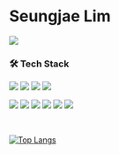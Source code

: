 
<h1> Seungjae Lim </h1>
<a href="https://www.instagram.com/1m_seungjae/"><img src="https://img.shields.io/badge/Instagram-E4405F?style=flat-square&logo=Instagram&logoColor=white&link=https://www.instagram.com/1m_seungjae/"/></a>

### 🛠 Tech Stack
<p>
  <img src="https://img.shields.io/badge/Android-3DDC84?style=flat-square&logo=Android&logoColor=white"/>
  <img src="https://img.shields.io/badge/MySQL-000000?style=flat-square&logo=MySQL&logoColor=white"/>
  <img src="https://img.shields.io/badge/Ubuntu-E95420?style=flat-square&logo=ubuntu&logoColor=white"/>
  <img src="https://img.shields.io/badge/Git-F05032?style=flat-square&logo=Git&logoColor=white"/>
</p>
<p>
  <img src="https://img.shields.io/badge/Python-3766AB?style=flat-square&logo=Python&logoColor=white"/>
  <img src="https://img.shields.io/badge/Java-ED8B00?style=flat-square&logo=Java&logoColor=white"/>
  <img src="https://img.shields.io/badge/C++-00599C?style=flat-square&logo=C%2B%2B&logoColor=white"/> 
  <img src="https://img.shields.io/badge/C-A8B9CC?style=flat-square&logo=C&logoColor=white"/>
  <img src="https://img.shields.io/badge/Node.js-339933?style=flat-square&logo=Node.js&logoColor=white"/>
  <img src="https://img.shields.io/badge/JavaScript-F7DF1E?style=flat-square&logo=JavaScript&logoColor=white"/>
</p>

<br>  

 [![Top Langs](https://github-readme-stats.vercel.app/api/top-langs/?username=SeungjaeLim&layout=compact&langs_count=8&theme=dracula)](https://github.com/SeungjaeLim)

  
</div>
<!--
**SeungjaeLim/SeungjaeLim** is a ✨ _special_ ✨ repository because its `README.md` (this file) appears on your GitHub profile.

Here are some ideas to get you started:
### 🌱 I’m currently learning ...

- 🔭 I’m currently working on ...
- 🌱 I’m currently learning ...
- 👯 I’m looking to collaborate on ...
- 🤔 I’m looking for help with ...
- 💬 Ask me about ...
- 📫 How to reach me: ...
- 😄 Pronouns: ...
- ⚡ Fun fact: ...



<h3 align="center"> 
  🏫 Education 🏫
</h3>
<h4 align="center"> Undergraduate Student in Korea Advanced Institude of Science and Technology, KAIST </h4>

<p align="center"> Major in Computer Science </p>
<p align="center"> Double Major in Electrical Engineering </p>
<p align="center"> ( 2019.03 ~ ) </p>
  
<h4 align="center"> Early Graduated Chungbuk Science High School </h4>
<p align="center"> ( 2017.03 ~ 2019.02 ) </p>    
    

<h3 align="center">  💻 Currently working on 💻 </h3>
<h4 align="center"> Operating System Laboratory, OSLab (Prof.Youjip Won) </h4>
<p align="center"> Individual Study student </p>  
<p align="center"> ( 2021.09 ~ ) </p>  

<h4 align="center"> 하나은행-KAIST 현업 전산개발 역량 보유 인재 양성과정 (Prof.Eunyoung Moon) </h4>
<p align="center"> Data Structure & Algorithm TA </p> 
<p align="center"> ( 2021.09 ~ ) </p>  
  
<h4 align="center"> SK Lookie </h4>
<p align="center"> ( 2021.09 ~ ) </p>  
  
<h4 align="center"> Korean University Student Education Donation Foundation </h4>  
<p align="center"> Daejon-Chungcheong branch 18th </p> 
<p align="center"> ( 2021.09 ~ ) </p>
  
<h4 align="center"> KAIST SoC Student Council </h4>
<p align="center"> ( 2020.03 ~ ) </p> 
  
 <h3 align="center"> 
  📁 Project 📁
</h3>
<h4 align="center"> Computer Architecture and Systems Lab, CASYS (Prof.Jaehyuk Huh) </h4>
<p align="center"> Individual Study about Machine Learning Secure Computing </p> 
<p align="center"> ( 2021.06 ~ 2021.08) </p> 

<br>  
<h3 align="center">🛠 Tech Stack 🛠</h3>

<p align="center">
  <img src="https://img.shields.io/badge/Python-3766AB?style=flat-square&logo=Python&logoColor=white"/></a>&nbsp 
  <img src="https://img.shields.io/badge/Java-007396?style=flat-square&logo=Java&logoColor=white"/></a>&nbsp 
  <img src="https://img.shields.io/badge/C++-00599C?style=flat-square&logo=C%2B%2B&logoColor=white"/></a>&nbsp 
  <img src="https://img.shields.io/badge/C-A8B9CC?style=flat-square&logo=C&logoColor=white"/></a>&nbsp  
</p>
-->
